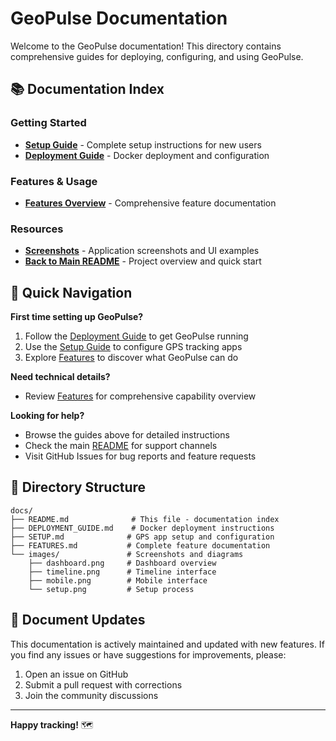 # GeoPulse Documentation

Welcome to the GeoPulse documentation! This directory contains comprehensive guides for deploying, configuring, and using GeoPulse.

## 📚 Documentation Index

### Getting Started
- **[Setup Guide](SETUP.md)** - Complete setup instructions for new users
- **[Deployment Guide](DEPLOYMENT_GUIDE.md)** - Docker deployment and configuration

### Features & Usage  
- **[Features Overview](FEATURES.md)** - Comprehensive feature documentation

### Resources
- **[Screenshots](images/)** - Application screenshots and UI examples
- **[Back to Main README](../README.md)** - Project overview and quick start

## 🚀 Quick Navigation

**First time setting up GeoPulse?**
1. Follow the [Deployment Guide](DEPLOYMENT_GUIDE.md) to get GeoPulse running
2. Use the [Setup Guide](SETUP.md) to configure GPS tracking apps
3. Explore [Features](FEATURES.md) to discover what GeoPulse can do

**Need technical details?**
- Review [Features](FEATURES.md) for comprehensive capability overview

**Looking for help?**
- Browse the guides above for detailed instructions
- Check the main [README](../README.md) for support channels
- Visit GitHub Issues for bug reports and feature requests

## 📁 Directory Structure

```
docs/
├── README.md              # This file - documentation index
├── DEPLOYMENT_GUIDE.md    # Docker deployment instructions
├── SETUP.md              # GPS app setup and configuration
├── FEATURES.md           # Complete feature documentation  
└── images/               # Screenshots and diagrams
    ├── dashboard.png     # Dashboard overview
    ├── timeline.png      # Timeline interface
    ├── mobile.png        # Mobile interface
    └── setup.png         # Setup process
```

## 🔄 Document Updates

This documentation is actively maintained and updated with new features. If you find any issues or have suggestions for improvements, please:

1. Open an issue on GitHub
2. Submit a pull request with corrections
3. Join the community discussions

---

**Happy tracking!** 🗺️